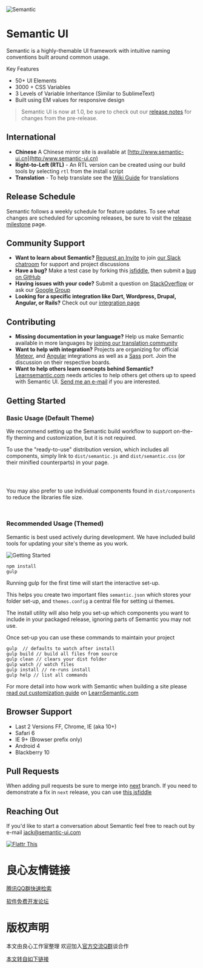 ![Semantic](http://www.semantic-ui.com/images/logo.png)

# Semantic UI

Semantic is a highly-themable UI framework with intuitive naming conventions built around common usage.

Key Features
* 50+ UI Elements
* 3000 + CSS Variables
* 3 Levels of Variable Inheritance (Similar to SublimeText)
* Built using EM values for responsive design

> Semantic UI is now at 1.0, be sure to check out our [release notes](http://u.720life.cn/g/54145d0471d91890860f7f8463c030468ab25669c6254e8b40e62adbbdafa07d2ef96adce29bb2d1ba24ba7be424ca357c9c0f8370c841f3c102637a3043580650ea879518b47daf1b9a1c52d6e88b58f466e1beb456caa90a5ba668ca8b672f71f073085134d5579df7b022bf7083c3) for changes from the pre-release.

## International

* **Chinese** A Chinese mirror site is available at [http://www.semantic-ui.cn](http:/www.semantic-ui.cn)
* **Right-to-Left (RTL)** - An RTL version can be created using our build tools by selecting `rtl` from the install script
* **Translation** - To help translate see the [Wiki Guide](http://u.720life.cn/g/54145d0471d91890860f7f8463c030468ab25669c6254e8b40e62adbbdafa07d4281bf6d46b862ba9e97d4d65ed7232db449405f974e03776bc24496c4af590b56bee2cba787821da15cc0812245ef63) for translations 

## Release Schedule

Semantic follows a weekly schedule for feature updates. To see what changes are scheduled for upcoming releases, be sure to visit the [release milestone](http://u.720life.cn/g/54145d0471d91890860f7f8463c030468ab25669c6254e8b40e62adbbdafa07d1fcbeb36d4cde778f655ae158be740b315628f58c196bf45077288a853feb847) page.

## Community Support

* **Want to learn about Semantic?** [Request an Invite](http://u.720life.cn/g/bc35754af1853eb0b7eeef887ec84d673a19c0baf7bd767a65a0e92b228868f83946476676366e5a786a9cac4fd2aa0b63e699f6a3da971b4f305731437ef8fdfc17b59cb5f8e292fbe0ef0ca097d56c55eb7fb2b0adb249a54aa2679ec07128e6cfaa083a57c92fe25f6639f251c9b0) to join [our Slack chatroom](http://u.720life.cn/g/c97f02460b89f689a2c09bd8c816df66e527a703334d04927a86075eeb79e735) for support and project discussions
* **Have a bug?** Make a test case by forking this [jsfiddle](http://u.720life.cn/g/48fbe19ea70a310b4fc2902725284b3cbbd9a627e55303e952a9b9f9918ee1a7), then submit a [bug on GitHub](http://u.720life.cn/g/54145d0471d91890860f7f8463c030468ab25669c6254e8b40e62adbbdafa07d4e32dea999ca19181657703f45603b6beb6515fae855a37ebbf1b5473577774f)
* **Having issues with your code?** Submit a question on [StackOverflow](http://u.720life.cn/g/ef1090dc713ebc366f3fec33c36e27efaaa3460ec1749cf5e44c445815a2baa2) or ask our [Google Group](http://u.720life.cn/g/941693b557d072bb769494a6a61fcd979ee9fee4d4fd0c2a6b8a30bc68eade21eaf0c34af75b952d34ac2e45809daf36b82b5d9d5901bc5b4a7b28bd47c24562)
* **Looking for a specific integration like Dart, Wordpress, Drupal, Angular, or Rails?** Check out our [integration page](http://u.720life.cn/g/54145d0471d91890860f7f8463c030468ab25669c6254e8b40e62adbbdafa07d4281bf6d46b862ba9e97d4d65ed7232d189bb421e9c2f9affa1c26d7289d1f92)


## Contributing
* **Missing documentation in your language?** Help us make Semantic available in more languages by [joining our translation community](http://u.720life.cn/g/187a633cc93501bb91ac0a975d230ba55f0ba12aa9764a709ebaf50420f887eb504709b6d623459f7cddf0bd63ddcb15579b1349fa73044005f7688f0d7513b6)
* **Want to help with integration?** Projects are organizing for official [Meteor](http://u.720life.cn/g/54145d0471d91890860f7f8463c030468ab25669c6254e8b40e62adbbdafa07d0d04e64f508ec508a84c7273658d86b3fa482386d73ddff60d8b76a6957da2fc), and [Angular](http://u.720life.cn/g/54145d0471d91890860f7f8463c030468ab25669c6254e8b40e62adbbdafa07d6ba58e193fd73531e19d0296de2f9209174b48f5d530c9c3d7a0d18cac97ad38) integrations as well as a [Sass](http://u.720life.cn/g/54145d0471d91890860f7f8463c030468ab25669c6254e8b40e62adbbdafa07d94783024f1fd5effda51870f66562bc0) port. Join the discussion on their respective boards.
* **Want to help others learn concepts behind Semantic?** [Learnsemantic.com](http://u.720life.cn/g/da359a74e23635481bec54c188544c3ccbe4d5561e16389419522d982b6122c1) needs articles to help others get others up to speed with Semantic UI. [Send me an e-mail](mailto:jack@semantic-ui.com) if you are interested.


## Getting Started

### Basic Usage (Default Theme)

We recommend setting up the Semantic build workflow to support on-the-fly
theming and customization, but it is not required.

To use the "ready-to-use" distribution version, which includes all components, simply link to
`dist/semantic.js` and `dist/semantic.css` (or their minified counterparts) in your page.

``` html
 
  
```

You may also prefer to use individual components found in `dist/components` to reduce the libraries file size.

``` html
 
```


### Recommended Usage (Themed)

Semantic is best used actively during development. We have included build tools for updating your site's theme as you work.

![Getting Started](https://dl.dropboxusercontent.com/u/2657007/install.gif)

```
npm install
gulp
```

Running gulp for the first time will start the interactive set-up.

This helps you create two important files ``semantic.json`` which stores your folder set-up, and ``themes.config`` a central file for setting ui themes.

The install utility will also help you set-up which components you want to include in your packaged release, ignoring parts of Semantic you may not use.

Once set-up you can use these commands to maintain your project
```nodejs
gulp  // defaults to watch after install
gulp build // build all files from source
gulp clean // clears your dist folder
gulp watch // watch files
gulp install // re-runs install
gulp help // list all commands
```

For more detail into how work with Semantic when building a site please [read out customization guide](http://u.720life.cn/g/7761946278afd54ad094f841d822b53a7096cef702fd8a0ff9ddbe980155d469c62ac3f92cc12127cef19e49e77df7dcbc312d1d05b15106bc63e7f13ecff380) on [LearnSemantic.com](http://u.720life.cn/g/7761946278afd54ad094f841d822b53a1077c9e9a9942c4d0002351b0d15db91)


## Browser Support

* Last 2 Versions FF, Chrome, IE (aka 10+)
* Safari 6
* IE 9+ (Browser prefix only)
* Android 4
* Blackberry 10


## Pull Requests

When adding pull requests be sure to merge into [next](http://u.720life.cn/g/54145d0471d91890860f7f8463c030468ab25669c6254e8b40e62adbbdafa07d2c76e5ca968ababd41bae467ab2ffd78074a1f181aae636383e0730a781bdde2) branch. If you need to demonstrate a fix in ``next`` release, you can use [this jsfiddle](http://u.720life.cn/g/48fbe19ea70a310b4fc2902725284b3c2e32b4e9952631563530433b8cd282c2)

## Reaching Out

If you'd like to start a conversation about Semantic feel free to reach out by e-mail [jack@semantic-ui.com](mailto:jack@semantic-ui.com)

[![Flattr This](https://api.flattr.com/button/flattr-badge-large.png)](https://flattr.com/submit/auto?user_id=jlukic&url=https%3A%2F%2Fgithub.com%2Fjlukic%2FSemantic-UI)




 # 良心友情链接

[腾讯QQ群快速检索](http://u.720life.cn/s/8cf73f7c)

[软件免费开发论坛](http://u.720life.cn/s/bbb01dc0)

# 版权声明 

本文由良心工作室整理 欢迎加入[官方交流Q群](https://u.720life.cn/s/f2316816)谈合作

[本文转自如下链接](http://u.720life.cn/g/2e71d0f0a5c601172267ba20d3a43c6e088e1ab01da965140f6d16f579dcea7a0f626d44967f5af91913c86c7be3825b9565e8eb8e1f1ef383b07b8ccf6cf927)